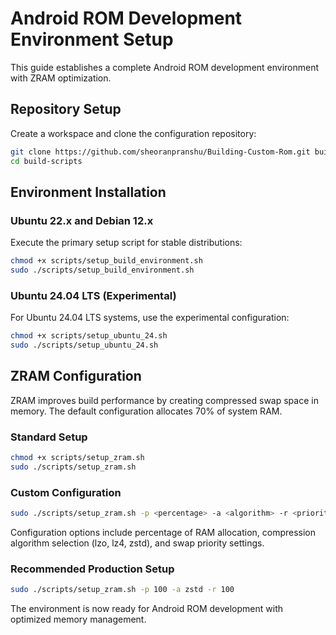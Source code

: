 # Android ROM Development Environment Setup

This guide establishes a complete Android ROM development environment with ZRAM optimization.

## Repository Setup

Create a workspace and clone the configuration repository:

```bash
git clone https://github.com/sheoranpranshu/Building-Custom-Rom.git build-scripts
cd build-scripts
```

## Environment Installation

### Ubuntu 22.x and Debian 12.x

Execute the primary setup script for stable distributions:

```bash
chmod +x scripts/setup_build_environment.sh
sudo ./scripts/setup_build_environment.sh
```

### Ubuntu 24.04 LTS (Experimental)

For Ubuntu 24.04 LTS systems, use the experimental configuration:

```bash
chmod +x scripts/setup_ubuntu_24.sh
sudo ./scripts/setup_ubuntu_24.sh
```

## ZRAM Configuration

ZRAM improves build performance by creating compressed swap space in memory. The default configuration allocates 70% of system RAM.

### Standard Setup

```bash
chmod +x scripts/setup_zram.sh
sudo ./scripts/setup_zram.sh
```

### Custom Configuration

```bash
sudo ./scripts/setup_zram.sh -p <percentage> -a <algorithm> -r <priority>
```

Configuration options include percentage of RAM allocation, compression algorithm selection (lzo, lz4, zstd), and swap priority settings.

### Recommended Production Setup

```bash
sudo ./scripts/setup_zram.sh -p 100 -a zstd -r 100
```

The environment is now ready for Android ROM development with optimized memory management.
